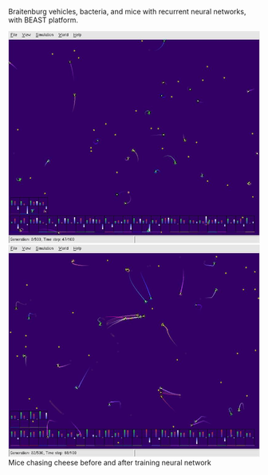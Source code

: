 Braitenburg vehicles, bacteria, and mice with recurrent neural networks, with BEAST platform.


![youngmice](youngmice.jpg)
![supermice](supermice.jpg)
Mice chasing cheese before and after training neural network

